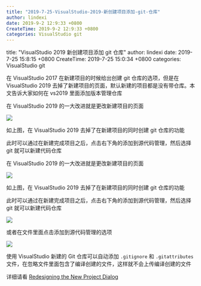 ```yaml
---
title: "2019-7-25-VisualStudio-2019-新创建项目添加-git-仓库"
author: lindexi
date: 2019-9-2 12:9:33 +0800
CreateTime: 2019-9-2 12:9:33 +0800
categories: VisualStudio git
---
```


title: "VisualStudio 2019 新创建项目添加 git 仓库"
author: lindexi
date: 2019-7-25 15:8:15 +0800
CreateTime: 2019-7-25 15:0:34 +0800
categories: VisualStudio git

<!--more-->



在 VisualStudio 2017 在新建项目的时候给出创建 git 仓库的选项，但是在 VisualStudio 2019 去掉了新建项目的页面，默认新建的项目都是没有带仓库。本文告诉大家如何在 vs2019 里面添加版本管理仓库

<!--more-->


<!-- csdn -->

在 VisualStudio 2019 的一大改进就是更改新建项目的页面

<!-- ![](image/VisualStudio 2019 新创建项目添加 git 仓库/VisualStudio 2019 新创建项目添加 git 仓库1.png) -->

![](http://image.acmx.xyz/lindexi%2F201972515142244)

如上图，在 VisualStudio 2019 去掉了在新建项目的同时创建 git 仓库的功能

此时可以通过在新建完成项目之后，点击右下角的添加到源代码管理，然后选择 git 就可以新建代码仓库

<!-- ![](image/VisualStudio 2019 新创建项目---
title: "VisualStudio 2019 新创建项目添加 git 仓库"
author: lindexi
date: 2019-7-25 15:8:15 +0800
CreateTime: 2019-7-25 15:0:34 +0800
categories: VisualStudio git
---

在 VisualStudio 2017 在新建项目的时候给出创建 git 仓库的选项，但是在 VisualStudio 2019 去掉了新建项目的页面，默认新建的项目都是没有带仓库。本文告诉大家如何在 vs2019 里面添加版本管理仓库

<!--more-->


<!-- csdn -->

在 VisualStudio 2019 的一大改进就是更改新建项目的页面

<!-- ![](image/VisualStudio 2019 新创建项目添加 git 仓库/VisualStudio 2019 新创建项目添加 git 仓库1.png) -->

![](http://image.acmx.xyz/lindexi%2F201972515142244)

如上图，在 VisualStudio 2019 去掉了在新建项目的同时创建 git 仓库的功能

此时可以通过在新建完成项目之后，点击右下角的添加到源代码管理，然后选择 git 就可以新建代码仓库

<!-- ![](image/VisualStudio 2019 新创建项目添加 git 仓库/VisualStudio 2019 新创建项目添加 git 仓库0.png) -->

![](http://image.acmx.xyz/lindexi%2F20197251534592)

或者在文件里面点击添加到源代码管理的选项

<!-- ![](image/VisualStudio 2019 新创建项目添加 git 仓库/VisualStudio 2019 新创建项目添加 git 仓库2.png) -->

![](http://image.acmx.xyz/lindexi%2F201972515630516)

使用 VisualStudio 新建的 Git 仓库可以自动添加 `.gitignore` 和 `.gitattributes` 文件，在忽略文件里面包含了编译创建的文件，这样就不会上传编译创建的文件

详细请看 [Redesigning the New Project Dialog](https://devblogs.microsoft.com/visualstudio/redesigning-the-new-project-dialog/ )

